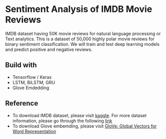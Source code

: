 # Sentiment Analysis of IMDB Movie Reviews

IMDB dataset having 50K movie reviews for natural language processing or Text analytics.  This is a dataset of 50,000 highly polar movie reviews for binary sentiment classification. We will train and test deep learning models and predict positive and negative reviews.  

## Build with
* Tensorflow / Keras
* LSTM, BiLSTM, GRU
* Glove Emdedding

## Reference
*  To download IMDB dataset, please visit [kaggle](https://www.kaggle.com/datasets/lakshmi25npathi/imdb-dataset-of-50k-movie-reviews?datasetId=134715). For more dataset information, please go through the following [link](http://ai.stanford.edu/~amaas/data/sentiment/)
* To download Glove embemding, please visit   [GloVe: Global Vectors for Word Representation](https://nlp.stanford.edu/projects/glove/)

